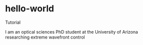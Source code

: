 # hello-world
Tutorial

I am an optical sciences PhD student at the University of Arizona researching extreme wavefront control

